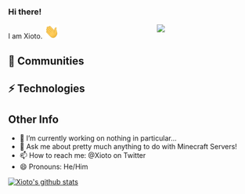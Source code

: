 ### Hi there! 

I am Xioto. <img src="https://raw.githubusercontent.com/ABSphreak/ABSphreak/master/gifs/Hi.gif" width="30px"> <img align='right' src='https://user-images.githubusercontent.com/5713670/87202985-820dcb80-c2b6-11ea-9f56-7ec461c497c3.gif' width='200"'>


## 👯 Communities

## ⚡ Technologies

## Other Info
- 🔭 I’m currently working on nothing in particular...
- 💬 Ask me about pretty much anything to do with Minecraft Servers!
- 📫 How to reach me: @Xioto on Twitter
- 😄 Pronouns: He/Him

[![Xioto's github stats](https://github-readme-stats.vercel.app/api?username=Xioto)](https://github.com/Xioto/github-readme-stats) 

